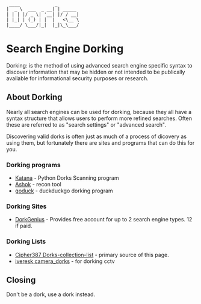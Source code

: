 ```text
 ____             _
|  _ \  ___  _ __| | _____
| | | |/ _ \| '__| |/ / __|
| |_| | (_) | |  |   <\__ \
|____/ \___/|_|  |_|\_\___/
```

Search Engine Dorking
=====================

Dorking: is the method of using advanced search engine specific syntax to discover information that may be
hidden or not intended to be publically available for informational security purposes or research.

About Dorking
-------------

Nearly all search engines can be used for dorking, because they all have a syntax structure that allows users
to perform more refined searches. Often these are referred to as "search settings" or "advanced search".

Discovering valid dorks is often just as much of a process of dicovery as using them, but fortunately there
are sites and programs that can do this for you.

### Dorking programs

* [Katana](https://github.com/TebbaaX/Katana) - Python Dorks Scanning program
* [Ashok](https://github.com/powerexploit/Ashok) - recon tool
* [goduck](https://github.com/d34dfr4m3/goDuck) - duckduckgo dorking program

### Dorking Sites

* [DorkGenius](https://dorkgenius.com) - Provides free account for up to 2 search engine types. 12 if paid.

### Dorking Lists

* [Cipher387 Dorks-collection-list](https://github.com/cipher387/Dorks-collection-list) - primary source of
  this page.
* [iveresk camera_dorks](https://github.com/iveresk/camera_dorks/blob/main/dorks.json) - for dorking cctv

## Closing

Don't be a dork, use a dork instead.
